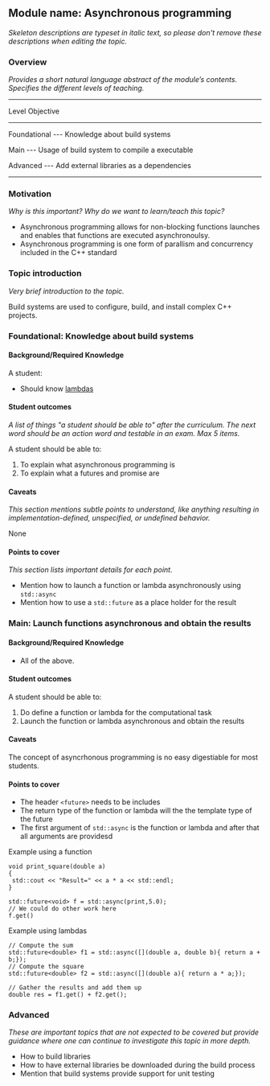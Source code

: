 ## Module name: Asynchronous programming

_Skeleton descriptions are typeset in italic text,_
_so please don't remove these descriptions when editing the topic._

### Overview

_Provides a short natural language abstract of the module’s contents._
_Specifies the different levels of teaching._

------------------------------------------------------------------------
Level             Objective
----------------- ------------------------------------------------------
Foundational      --- Knowledge about build systems

Main              --- Usage of build system to compile a executable

Advanced          --- Add external libraries as a dependencies  

------------------------------------------------------------------------

### Motivation

_Why is this important?_
_Why do we want to learn/teach this topic?_

* Asynchronous programming allows for non-blocking functions launches and enables that functions are executed asynchronoulsy.
* Asynchronous programming is one form of parallism and concurrency included in the C++ standard

### Topic introduction

_Very brief introduction to the topic._

Build systems are used to configure, build, and install complex C++ projects. 


### Foundational: Knowledge about build systems

#### Background/Required Knowledge

A student: 
* Should know [lambdas](../functions/lambdas.md)

#### Student outcomes

_A list of things "a student should be able to" after the curriculum._
_The next word should be an action word and testable in an exam._
_Max 5 items._

A student should be able to:

1. To explain what asynchronous programming is
2. To explain what a futures and promise are

#### Caveats

_This section mentions subtle points to understand, like anything resulting in
implementation-defined, unspecified, or undefined behavior._

None

#### Points to cover

_This section lists important details for each point._

* Mention how to launch a function or lambda asynchronously using `std::async`  
* Mention how to use a `std::future` as a place holder for the result

### Main: Launch functions asynchronous and obtain the results

#### Background/Required Knowledge

* All of the above.

#### Student outcomes

A student should be able to:

1. Do define a function or lambda for the computational task
2. Launch the function or lambda asynchronous and obtain the results

#### Caveats

The concept of asyncrhonous programming is no easy digestiable for most students.


#### Points to cover

* The header `<future>` needs to be includes
* The return type of the function or lambda will the the template type of the future
* The first argument of `std::async` is the function or lambda and after that all arguments are providesd

Example using a function
```
void print_square(double a)
{
 std::cout << "Result=" << a * a << std::endl;
}

std::future<void> f = std::async(print,5.0);
// We could do other work here
f.get()
```

Example using lambdas
```
// Compute the sum
std::future<double> f1 = std::async([](double a, double b){ return a + b;});
// Compute the square
std::future<double> f2 = std::async([](double a){ return a * a;});

// Gather the results and add them up
double res = f1.get() + f2.get();
```

### Advanced

_These are important topics that are not expected to be covered but provide
guidance where one can continue to investigate this topic in more depth._

* How to build libraries 
* How to have external libraries be downloaded during the build process
* Mention that build systems provide support for unit testing

